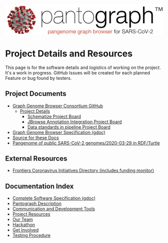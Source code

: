 ![](img/pantograph.png)

# Project Details and Resources

This page is for the software details and logistics of working on the project. It's a work in progress. GitHub Issues will be created for each planned Feature or bug found by testers.

## Project Documents
* [Graph Genome Browser Consortium GitHub](https://github.com/graph-genome)
    * [Project Details](https://github.com/orgs/graph-genome/projects)
        * [Schematize Project Board](https://github.com/orgs/graph-genome/projects/3)
        * [JBrowse Annotation Integration Project Board](https://github.com/orgs/graph-genome/projects/2)
        * [Data standards in pipeline Project Board](https://github.com/orgs/graph-genome/projects/1)
* [Graph Genome Browser Specification (gdoc)](https://docs.google.com/document/d/1NEYkRS6Ux1w_v0Soe74FeOAMOxGHOzDun00LdjMi-74)
* [Source for these Docs](https://github.com/graph-genome/graph-genome.github.io)
* [Pangenome of public SARS-CoV-2 genomes/2020-03-29 in RDF/Turtle](https://graph-genome.github.io/SARS2-CoV2-genbank/20200329)

## External Resources
* [Frontiers Coronavirus Initiatives Directory (includes funding monitor)](https://coronavirus.frontiersin.org/)

## Documentation Index
* [Complete Software Specification (gdoc)](https://docs.google.com/document/d/1NEYkRS6Ux1w_v0Soe74FeOAMOxGHOzDun00LdjMi-74/edit?usp=sharing)
* [Pantograph Description](pantograph.html)
* [Communication and Development Tools](tools.html)
* [Project Resources](project.html)
* [Our Team](https://docs.google.com/document/d/19SHq1P6aWBLKxJbMytW-qZEabWLtYVhoBU09C0uZlV8/edit?usp=sharing)
* [Hackathon](hackathon.html)
* [Get Involved](getinvolved.html)
* [Testing Procedure](testing.html)




